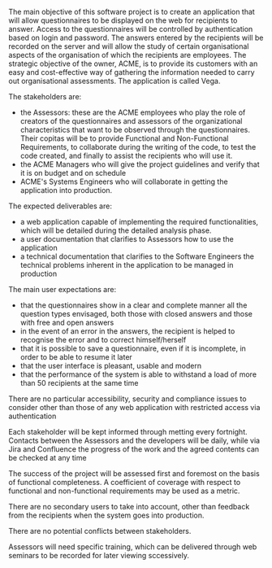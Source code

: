 The main objective of this software project is to create an application that will allow questionnaires to be displayed on the web for recipients to answer. Access to the questionnaires will be controlled by authentication based on login and password. The answers entered by the recipients will be recorded on the server and will allow the study of certain organisational aspects of the organisation of which the recipients are employees. The strategic objective of the owner, ACME, is to provide its customers with an easy and cost-effective way of gathering the information needed to carry out organisational assessments. The application is called Vega.

The stakeholders are:
* the Assessors: these are the ACME employees who play the role of creators of the questionnaires and assessors of the organizational characteristics that want to be observed through the questionnaires. Their copitas will be to provide Functional and Non-Functional Requirements, to collaborate during the writing of the code, to test the code created, and finally to assist the recipients who will use it.
* the ACME Managers who will give the project guidelines and verify that it is on budget and on schedule
* ACME's Systems Engineers who will collaborate in getting the application into production.

The expected deliverables are:
- a web application capable of implementing the required functionalities, which will be detailed during the detailed analysis phase.
- a user documentation that clarifies to Assessors how to use the application
- a technical documentation that clarifies to the Software Engineers the technical problems inherent in the application to be managed in production

The main user expectations are:
- that the questionnaires show in a clear and complete manner all the question types envisaged, both those with closed answers and those with free and open answers
- in the event of an error in the answers, the recipient is helped to recognise the error and to correct himself/herself
- that it is possible to save a questionnaire, even if it is incomplete, in order to be able to resume it later
- that the user interface is pleasant, usable and modern
- that the performance of the system is able to withstand a load of more than 50 recipients at the same time 

There are no particular accessibility, security and compliance issues to consider other than those of any web application with restricted access via authentication

Each stakeholder will be kept informed through metting every fortnight. Contacts between the Assessors and the developers will be daily, while via Jira and Confluence the progress of the work and the agreed contents can be checked at any time

The success of the project will be assessed first and foremost on the basis of functional completeness. A coefficient of coverage with respect to functional and non-functional requirements may be used as a metric.

There are no secondary users to take into account, other than feedback from the recipients when the system goes into production.

There are no potential conflicts between stakeholders.

Assessors will need specific training, which can be delivered through web seminars to be recorded for later viewing sccessively.
